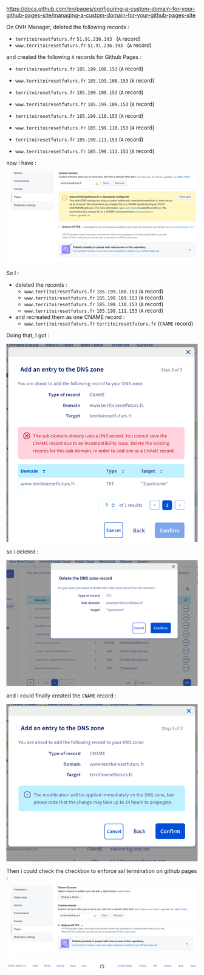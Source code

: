https://docs.github.com/en/pages/configuring-a-custom-domain-for-your-github-pages-site/managing-a-custom-domain-for-your-github-pages-site

On OVH Manager, deleted the following records :
* `territoiresetfuturs.fr` `51.91.236.193 ` (`A` record)
* `www.territoiresetfuturs.fr` `51.91.236.193 ` (`A` record)

and created the following `A` records for Github Pages :

* `territoiresetfuturs.fr` `185.199.108.153` (`A` record)
* `www.territoiresetfuturs.fr` `185.199.108.153` (`A` record)

* `territoiresetfuturs.fr` `185.199.109.153` (`A` record)
* `www.territoiresetfuturs.fr` `185.199.109.153` (`A` record)

* `territoiresetfuturs.fr` `185.199.110.153` (`A` record)
* `www.territoiresetfuturs.fr` `185.199.110.153` (`A` record)

* `territoiresetfuturs.fr` `185.199.111.153` (`A` record)
* `www.territoiresetfuturs.fr` `185.199.111.153` (`A` record)


now i have :

![dns and tls/ssl cert conf](./images/SSL_AND_DNS_CONF.png)

So I :

* deleted the records :
  * `www.territoiresetfuturs.fr` `185.199.108.153` (`A` record)
  * `www.territoiresetfuturs.fr` `185.199.109.153` (`A` record)
  * `www.territoiresetfuturs.fr` `185.199.110.153` (`A` record)
  * `www.territoiresetfuturs.fr` `185.199.111.153` (`A` record)
* and recreated them as one CNAME record :
  * `www.territoiresetfuturs.fr` `territoiresetfuturs.fr` (`CNAME` record)


Doing that, I got :

![incompatible record](./images/incompatible_dns_record.png)

so i deleted :

![deleted incompatible record](./images/deleted_incompatible_dns_record.png)

and i could finally created the `CNAME` record :

![created CNAME record](./images/created_cname_dns_record.png)

Then i could check the checkbox to enforce ssl termination on github pages :

![created CNAME record](./images/enforce_ssl_gh_pages.png)
